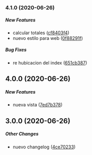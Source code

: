 ### 4.1.0 (2020-06-26)

##### New Features

*  calcular totales ([cf8403f4](https://github.com/richirm/CHANGELOG/commit/cf8403f4e4ff711427223b07f1058ec0277180ca))
*  nuevo estilo para web ([0f88291f](https://github.com/richirm/CHANGELOG/commit/0f88291fdd68473594f6cf95326d47f5e8a52690))

##### Bug Fixes

*  re hubicacion del index ([651cb387](https://github.com/richirm/CHANGELOG/commit/651cb387df2300e0ef2e26a830246706d6a4650d))

## 4.0.0 (2020-06-26)

##### New Features

*  nueva vista ([7ed7b378](https://github.com/richirm/CHANGELOG/commit/7ed7b378e7c40b51fe94c2930b173e1f1793a84a))

## 3.0.0 (2020-06-26)

##### Other Changes

*  nuevo changelog ([4ce70233](https://github.com/richirm/CHANGELOG/commit/4ce70233f774080d26fd76920f54447650e8f02e))

